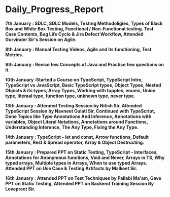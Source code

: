# Daily_Progress_Report

<b> 7th January <b>  : SDLC, SDLC Models, Testing Methodoligies, Types of Black Box and White Box Testing, Functional / Non-Functional testing.                    Test Case Contents, Bug Life Cycle & Jira Defect Workflow, Attended Gurvinder Sir's Session on Agile.

8th January  : Manual Testing Videos, Agile and its functioning, Test Metrics.

9th January  : Revise few Concepts of Java and Practice few questions on it.

10th January :Started a Course on TypeScript, TypeScript Intro, TypeScript vs JavaScript, Basic TypeScript types, Object Types, Nested                   Objects & its types, Array Types, Working with tupples, enums, Union type, literaal type, function type, unknown type,                     never type.

13th January : Attended Testing Session by Nitish Sir, Attended TypeScript Session by Navneet Gulati Sir, Continued with TypeScript,                      Done Topics like Type Annotations And Inference, Annotations with variables, Object Literal Notations, Annotations around                  Functions, Understanding Inference, The Any Type, Fixing the Any Type.

14th January : TypeScript - let and const, Arrow functions, Default parameters, Rest & Spread operator, Array & Object Destructing.

15th January : Prepared PPT on Static Testing, TypeScript - Interfaces, Annotations for Anonymous functions, Void and Never, Arrays in TS,                Why typed arrays, Multiple types in Arrays, When to use typed Arrays. Attended PPT on Use Case & Testing Artifacts by                      Malkeet Sir.

16th January : Attended PPT on Test Techniques by Pallabi Ma'am, Gave PPT on Static Testing, Attended PPT on Backend Training Session By                  Lovepreet Sir.
